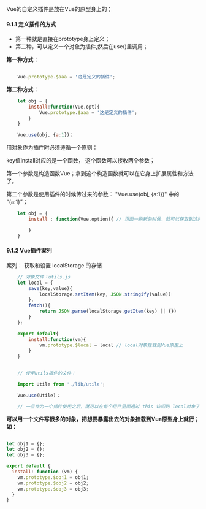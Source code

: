 Vue的自定义插件是放在Vue的原型身上的；

#### 9.1.1 定义插件的方式
+ 第一种就是直接在prototype身上定义；
+ 第二种，可以定义一个对象为插件,然后在use()里调用；

**第一种方式：**

```js
   
    Vue.prototype.$aaa = '这是定义的插件';
```

**第二种方式：**
```js
    let obj = {
        install:function(Vue,opt){
            Vue.prototype.$aaa = '这是定义的插件';
        }
    }

    Vue.use(obj, {a:1})； 
```

用对象作为插件时必须遵循一个原则：

key值install对应的是一个函数， 这个函数可以接收两个参数；

第一个参数是构造函数Vue；拿到这个构造函数就可以在它身上扩展属性和方法了。

第二个参数是使用插件的时候传过来的参数： "Vue.use(obj, {a:1})" 中的 “{a:1}”；

```js
    let obj = {
        install : function(Vue,option){ // 页面一刷新的时候，就可以获取到这两个参数：Vue,option

        }
    }
```


#### 9.1.2 Vue插件案列

案列： 获取和设置 localStorage 的存储
    
```js
    // 对象文件：utils.js
    let local = {
        save(key,value){
            localStorage.setItem(key, JSON.stringify(value))
        },
        fetch(){
            return JSON.parse(localStorage.getItem(key) || {})
        }
    };

    export default{ 
        install:function(vm){
            vm.prototype.$local = local // local对象挂载到Vue原型上
        }
    }
   
```

    
```js
    // 使用utils插件的文件：

    import Utile from './lib/utils';

    Vue.use(Utile)；

    // 一旦作为一个插件使用之后，就可以在每个组件里面通过 this 访问到 local对象了
```

**可以用一个文件写很多的对象，把想要暴露出去的对象挂载到Vue原型身上就行；如：**

```js

let obj1 = {};
let obj2 = {};
let obj3 = {};

export default {
  install: function (vm) {
    vm.prototype.$obj1 = obj1;
    vm.prototype.$obj2 = obj2;
    vm.prototype.$obj3 = obj3;
  }
}

```